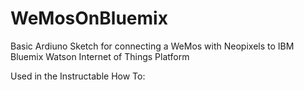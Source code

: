 # WeMosOnBluemix
Basic Ardiuno Sketch for connecting a WeMos with Neopixels to IBM Bluemix Watson Internet of Things Platform

Used in the Instructable How To:
